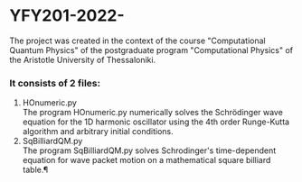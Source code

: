 # YFY201-2022-
The project was created in the context of the course "Computational Quantum Physics" of the postgraduate program "Computational Physics" of the Aristotle University of Thessaloniki.
### It consists of 2 files:
<ol>
<li>HOnumeric.py</li>
  The program HOnumeric.py numerically solves the Schrödinger wave equation for the 1D harmonic oscillator using the 4th order Runge-Kutta algorithm and arbitrary initial conditions.
<li>SqBilliardQM.py</li>
  The program SqBilliardQM.py solves Schrodinger's time-dependent equation for wave packet motion on a mathematical square billiard table.¶
</ol>
